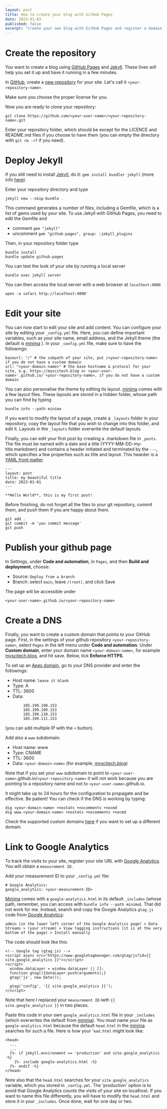 ```yaml
---
layout: post
title: How to create your blog with GitHub Pages
date: 2023-01-03
published: false
excerpt: "Create your own blog with GitHub Pages and register a domain to point to it, without interfering with your github.io page and other repository pages."
---
```


# Create the repository
You want to create a blog using [GitHub Pages][github-pages] and [Jekyll][jekyll].
These lines will help you set it up and have it running in a few minutes. 

In [GitHub][github], create a [new repository][github-new] for your site. Let's call it `<your-repository-name>`.

Make sure you choose the proper license for you. 

Now you are ready to clone your repository:

```
git clone https://github.com/<your-user-name>/<your-repository-name>.git
```

Enter your repository folder, which should be except for the LICENCE and README.md files if you choose to have them (you can empty the directory with `git rm -rf` if you need).

# Deploy Jekyll

If you still need to install [Jekyll][jekyll], do it: `gem install bundler jekyll` (more info [here][jekyll-install]).

Enter your repository directory and type
```
jekyll new --skip-bundle .
```

This command generates a number of files, including a Gemfile, which is a list of gems used by your site.
To use Jekyll with GitHub Pages, you need to edit the Gemfile and

- comment `gem "jekyll"`
- uncomment `gem "github-pages", group: :jekyll_plugins`

Then, in your repository folder type
```
bundle install
bundle update github-pages
```

You can test the look of your site by running a local server
```
bundle exec jekyll server
```
You can then access the local server with a web browser at `localhost:4000`

```
open -a safari http://localhost:4000'
```

# Edit your site
You can now start to edit your site and add content. You can configure your site by editing your `_config.yml` file. Here, you can define important variables, such as your site name, email address, and the Jekyll theme (the default is [minima][minima] ). In your `_config.yml` file, make sure to have the followings:
```
baseurl: "/" # the subpath of your site, put /<your-repository-name> if you do not have a custom domain 
url: "<your-domain-name>" # the base hostname & protocol for your site, e.g. https://myscitech.blog or <your-user-name>`.github.io/`<your-repository-name>, if you do not have a custom domain
```

You can also personalise the theme by editing its layout. [minima][minima] comes with a few layout files. These layouts are stored in a hidden folder, whose path you can find by typing 
```
bundle info --path minima
``` 

If you want to modify the layout of a page, create a `_layouts` folder in your repository, copy the layout file that you wish to change into this folder, and edit it. Layouts in the `_layouts` folder overwrite the default layouts.

Finally, you can edit your first post by creating a .markdown file in `_posts`. The file must be named with a date and a title (YYYY-MM-DD-my-title.markdown) and contains a header initiated and terminated by the `---`, which specifies a few properties such as title and layout. This hearder is a [YAML front matter][yaml-front-matter].
```
---
layout: post
title: my beautiful title
date: 2023-01-01
---

**Hello World**, this is my first post!
```
Before finishing, do not forget all the files to your git repository, commit them, and push them if you are happy about them.
```
git add .
git commit -m 'you commit message'
git push
```

# Publish your github page 

In Settings, under **Code and automation**, in `Pages`, and then **Build and deployment**, choose:
- Source: `Deploy from a branch`
- Branch: select `main`, leave `/(root)`, and click Save

The page will be accessible under 
```
<your-user-name>.github.io/<your-repository-name>
```

# Create a DNS

Finally, you want to create a custom domain that points to your GitHub page. First, in the settings of your github repository `<your-repository-name>`, select `Pages` in the left menu under **Code and automation**. 
Under **Custom domain**, enter your domain name `<your-domain-name>`, for example [myscitech.blog][this-blog], and hit save. Below, tick **Enforce HTTPS**. 

To set up an [Apex domain][github-pages-apex], go to your DNS provider and enter the followings:
- Host name: `leave it blank`
- Type: A
- TTL: 3600
- Data: 
```
        185.199.108.153
        185.199.109.153
        185.199.110.153
        185.199.111.153
```
(you can add multiple IP with the `+` button).

Add also a `www` subdomain:
- Host name: www
- Type: CNAME
- TTL: 3600
- Data: `<your-domain-name>` (for example, [myscitech.blog][this-blog])

Note that if you set your `www` subdomain to point to `<your-user-name>`.github.io/`<your-repository-name>` it will not work because you are pointing to a repository name and not to `<your-user-name>`.github.io.

It might take up to 24 hours for the configuration to propagate and be effective. Be patient!
You can check if the DNS is working by typing:
```
dig <your-domain-name> +nostats +nocomments +nocmd
dig www.<your-domain-name> +nostats +nocomments +nocmd
```

Check the supported custom domains [here][github-dns] if you want to set up a different domain.

# Link to Google Analytics

To track the visits to your site, register your site URL with [Google Analytics][google-analytics]. You will obtain a `measurement ID`.

Add your measurement ID to your `_config.yml` file:

```
# Google Analytics:
google_analytics: <your-measurement-ID>
```
[Minima][minima] comes with a `google-analytics.html` in its default `_includes` (whose path, remember, you can access with `bundle info --path minima`). That did not work for me. 
Instead, search and copy the Google Analytics `gtag.js` code from [Google Analytics][google-analytics]:
```
admin (in the lower left corner of the Google Analytics page) > Data Streams > (your stream) > View tagging instructions (it is at the very bottom of the page) > Install manually
```
The code should look like this: 
```
<!-- Google tag (gtag.js) -->
<script async src="https://www.googletagmanager.com/gtag/js?id={{ site.google_analytics }}"></script>
<script>
  window.dataLayer = window.dataLayer || [];
  function gtag(){dataLayer.push(arguments);}
  gtag('js', new Date());

  gtag('config', '{{ site.google_analytics }}');
</script>
```
Note that here I replaced your `measurement ID` iwth `{{ site.google_analytics }}` in two places.

Paste this code in your own `google_analytics.html` file in your `_includes` (which overwrites the default from [minima][minima]). 
You must name your file as `google-analytics.html` because the default `head.html` in the [minima][minima] searches for such a file. Here is how your '`ead.html` might look like:

```
<head>
  ...
  ...
  {%- if jekyll.environment == 'production' and site.google_analytics -%}
    {%- include google-analytics.html -%}
  {%- endif -%}
</head>
```
Note also that the `head.html` searches for your `site.google_analytics` variable, which you stored in `_config.yml`. The 'production' option is to avoid that Google Analytics counts the visits of your site on localhost. 
 If you want to name this file differently, you will have to modify the `head.html` and store it in your `_includes`.
Once done, wait for one day or two.

[github-pages]: https://pages.github.com
[github-pages-apex]: https://docs.github.com/en/pages/configuring-a-custom-domain-for-your-github-pages-site/about-custom-domains-and-github-pages#using-an-apex-domain-for-your-github-pages-site
[github]: https://github.com
[github-new]: https://github.com/new
[github-dns]: https://docs.github.com/en/pages/configuring-a-custom-domain-for-your-github-pages-site/about-custom-domains-and-github-pages#supported-custom-domains
[jekyll]: https://jekyllrb.com
[jekyll-install]: https://jekyllrb.com/docs/
[minima]: https://github.com/jekyll/minima#minima
[this-blog]: https://myscitech.blog
[yaml-front-matter]: https://jekyllrb.com/docs/front-matter/
[google-analytics]: https://analytics.google.com
